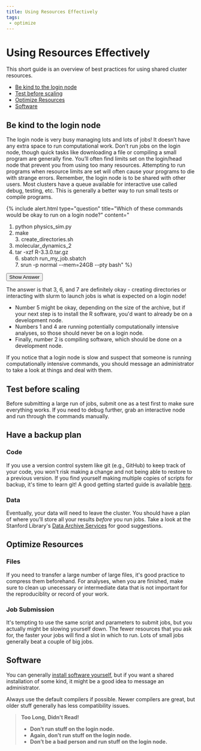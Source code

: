 ```yaml
---
title: Using Resources Effectively
tags: 
 - optimize
---
```


# Using Resources Effectively

This short guide is an overview of best practices for using shared cluster
resources.

 - [Be kind to the login node](#be-kind-to-the-login-node)
 - [Test before scaling](#test-before-scaling)
 - [Optimize Resources](#optimize-resources)
 - [Software](#software)

## Be kind to the login node

The login node is very busy managing lots and lots of jobs! It doesn’t have any extra space to run computational work. Don’t run jobs on the login node, though quick tasks like downloading a file or compiling a small program are generally fine. You’ll often find limits set on the login/head node that prevent you from using too many resources. Attempting to run programs when resource limits are set will often cause your programs to die with strange errors. Remember, the login node is to be shared with other users.
Most clusters have a queue available for interactive use called debug, testing, etc. This is generally a better way to run small tests or compile programs.

{% include alert.html type="question" title="Which of these commands would be okay to run on a login node?" content="
 1. python physics_sim.py<br>
 2. make<br>
 <span class='correct-1'>3. create_directories.sh<br></span>
 4. molecular_dynamics_2<br>
 5. tar -xzf R-3.3.0.tar.gz<br>
 <span class='correct-1'>6. sbatch run_my_job.sbatch<br></span>
 <span class='correct-1'>7. srun -p normal --mem=24GB --pty bash</span>" %}

<button onclick="$('.correct-1').css('font-weight', 800)" class="btn btn-primary">Show Answer</button>

The answer is that 3, 6, and 7 are definitely okay - creating directories or interacting with
slurm to launch jobs is what is expected on a login node! 

 - Number 5 might be okay, depending on the size of the archive, but if your next step is to install the R software, you'd want to already be on a development node. 
 - Numbers 1 and 4 are running potentially computationally intensive analyses, so those should never be on a login node. 
 - Finally, number 2 is compiling software, which should be done on a development node.

If you notice that a login node is slow and suspect that someone is running computationally intensive commands, you should message an administrator to take a look at things and deal with them.

## Test before scaling

Before submitting a large run of jobs, submit one as a test first to make sure everything works.
If you need to debug further, grab an interactive node and run through the commands manually.

## Have a backup plan

### Code

If you use a version control system like git (e.g., GitHub) to keep track of your code,
you won't risk making a change and not being able to restore to a previous version.
If you find yourself making multiple copies of scripts for backup, it's time to learn git!
A good getting started guide is available [here](https://git-scm.com/book/en/v1/Getting-Started).

### Data

Eventually, your data will need to leave the cluster. You should have a plan of where you’ll store all your results *before* you run jobs. Take a look at the Stanford Library's [Data Archive Services](https://library.stanford.edu/research/data-management-services) for good suggestions.

## Optimize Resources

### Files
If you need to transfer a large number of large files, it's good practice to compress them beforehand.
For analyses, when you are finished, make sure to clean up unecessary or intermediate data that is not
important for the reproduciblity or record of your work.

### Job Submission

It's tempting to use the same script and parameters to submit jobs, but you actually might be
slowing yourself down. The fewer resources that you ask for, the faster your jobs will find a 
slot in which to run. Lots of small jobs generally beat a couple of big jobs.

## Software

You can generally [install software yourself](/docs/software/how-to-install), but if you want a shared installation of some kind, it might be a good idea to message an administrator.

Always use the default compilers if possible. Newer compilers are great, but older stuff generally has less compatibility issues.

>  <strong> Too Long, Didn't Read!
>  - Don’t run stuff on the login node.
>  - Again, don’t run stuff on the login node.
>  - Don’t be a bad person and run stuff on the login node.

